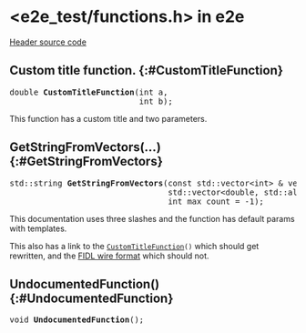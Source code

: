 # \<e2e_test/functions.h\> in e2e

[Header source code](https://fuchsia.googlesource.com/fuchsia/+/refs/heads/main/tools/cppdocgen/e2e_test/functions.h)

## Custom title function. {:#CustomTitleFunction}

<pre class="devsite-disable-click-to-copy">
<span class="typ">double</span> <b>CustomTitleFunction</b>(<span class="typ">int</span> a,
                           <span class="typ">int</span> b);
</pre>


This function has a custom title and two parameters.


## GetStringFromVectors(…) {:#GetStringFromVectors}

<pre class="devsite-disable-click-to-copy">
<span class="typ">std::string</span> <b>GetStringFromVectors</b>(<span class="typ">const std::vector&lt;int&gt; &amp;</span> vector1 = std::vector<int>(),
                                 <span class="typ">std::vector&lt;double, std::allocator&lt;double&gt; &gt; *</span> v2 = {},
                                 <span class="typ">int</span> max_count = -1);
</pre>

This documentation uses three slashes and the function has default params with templates.

This also has a link to the <code><a href="functions.h.md#CustomTitleFunction">CustomTitleFunction</a>()</code> which should get rewritten, and
the [FIDL wire format](/docs/reference/fidl/language/wire-format) which should not.


## UndocumentedFunction() {:#UndocumentedFunction}

<pre class="devsite-disable-click-to-copy">
<span class="typ">void</span> <b>UndocumentedFunction</b>();
</pre>


